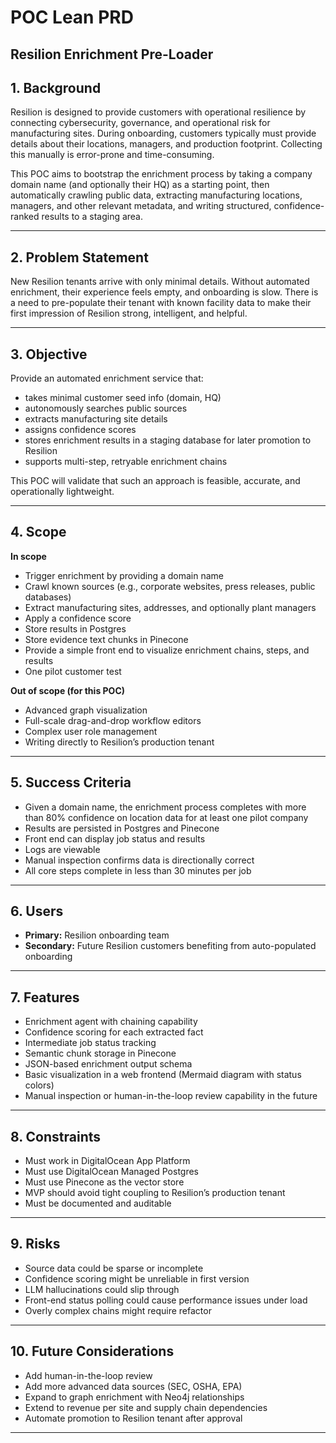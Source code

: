 # POC Lean PRD

## **Resilion Enrichment Pre-Loader**

## 1. Background

Resilion is designed to provide customers with operational resilience by connecting cybersecurity, governance, and operational risk for manufacturing sites. During onboarding, customers typically must provide details about their locations, managers, and production footprint. Collecting this manually is error-prone and time-consuming.

This POC aims to bootstrap the enrichment process by taking a company domain name (and optionally their HQ) as a starting point, then automatically crawling public data, extracting manufacturing locations, managers, and other relevant metadata, and writing structured, confidence-ranked results to a staging area.

---

## 2. Problem Statement

New Resilion tenants arrive with only minimal details. Without automated enrichment, their experience feels empty, and onboarding is slow. There is a need to pre-populate their tenant with known facility data to make their first impression of Resilion strong, intelligent, and helpful.

---

## 3. Objective

Provide an automated enrichment service that:

- takes minimal customer seed info (domain, HQ)
- autonomously searches public sources
- extracts manufacturing site details
- assigns confidence scores
- stores enrichment results in a staging database for later promotion to Resilion
- supports multi-step, retryable enrichment chains

This POC will validate that such an approach is feasible, accurate, and operationally lightweight.

---

## 4. Scope

**In scope**

- Trigger enrichment by providing a domain name
- Crawl known sources (e.g., corporate websites, press releases, public databases)
- Extract manufacturing sites, addresses, and optionally plant managers
- Apply a confidence score
- Store results in Postgres
- Store evidence text chunks in Pinecone
- Provide a simple front end to visualize enrichment chains, steps, and results
- One pilot customer test

**Out of scope (for this POC)**

- Advanced graph visualization
- Full-scale drag-and-drop workflow editors
- Complex user role management
- Writing directly to Resilion’s production tenant

---

## 5. Success Criteria

- Given a domain name, the enrichment process completes with more than 80% confidence on location data for at least one pilot company
- Results are persisted in Postgres and Pinecone
- Front end can display job status and results
- Logs are viewable
- Manual inspection confirms data is directionally correct
- All core steps complete in less than 30 minutes per job

---

## 6. Users

- **Primary:** Resilion onboarding team
- **Secondary:** Future Resilion customers benefiting from auto-populated onboarding

---

## 7. Features

- Enrichment agent with chaining capability
- Confidence scoring for each extracted fact
- Intermediate job status tracking
- Semantic chunk storage in Pinecone
- JSON-based enrichment output schema
- Basic visualization in a web frontend (Mermaid diagram with status colors)
- Manual inspection or human-in-the-loop review capability in the future

---

## 8. Constraints

- Must work in DigitalOcean App Platform
- Must use DigitalOcean Managed Postgres
- Must use Pinecone as the vector store
- MVP should avoid tight coupling to Resilion’s production tenant
- Must be documented and auditable

---

## 9. Risks

- Source data could be sparse or incomplete
- Confidence scoring might be unreliable in first version
- LLM hallucinations could slip through
- Front-end status polling could cause performance issues under load
- Overly complex chains might require refactor

---

## 10. Future Considerations

- Add human-in-the-loop review
- Add more advanced data sources (SEC, OSHA, EPA)
- Expand to graph enrichment with Neo4j relationships
- Extend to revenue per site and supply chain dependencies
- Automate promotion to Resilion tenant after approval

---